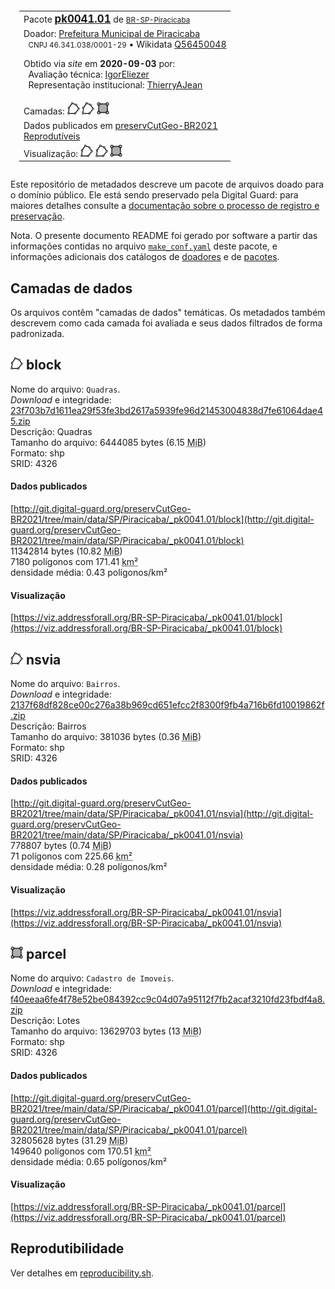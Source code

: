 <aside>
<table align="right" style="padding: 1em">
<tr><td>Pacote <a target="_git" title="link canônico para o git deste pacote" href="http://git.digital-guard.org/preserv-BR/blob/main/data/SP/Piracicaba/_pk0041.01"><big><b>pk0041.01</b></big></a> de <small><a target="_osmcodes" title="Jurisdição" href="https://osm.codes/BR-SP-Piracicaba">BR-SP-Piracicaba</a></small>
</td></tr>
<tr><td>
Doador: <a rel="external" target="_doador" href="http://www.piracicaba.sp.gov.br/">Prefeitura Municipal de Piracicaba</a>
<br/>&nbsp; <small>CNPJ 46.341.038/0001-29</small> • Wikidata <a rel="external" target="_doador" title="link descritor Wikidata do doador" href="https://www.wikidata.org/wiki/Q56450048">Q56450048</a></small><br/>

Obtido via <i>site</i> em <b>2020-09-03</b> por:
<br/>&nbsp; Avaliação técnica: <a rel="external" target="_gitPerson" title="usuário Git" href="https://github.com/IgorEliezer">IgorEliezer</a>
<br/>&nbsp; Representação institucional: <a rel="external" target="_gitPerson" title="usuário Git" href="https://github.com/ThierryAJean">ThierryAJean</a><br/>
</td></tr>
<tr><td>Camadas: <a title="block" href="#-block"><img src="https://raw.githubusercontent.com/digital-guard/preserv/main/docs/assets/layerIcon-block.png" alt="block" width="20"/></a> <a title="nsvia" href="#-nsvia"><img src="https://raw.githubusercontent.com/digital-guard/preserv/main/docs/assets/layerIcon-nsvia.png" alt="nsvia" width="20"/></a> <a title="parcel" href="#-parcel"><img src="https://raw.githubusercontent.com/digital-guard/preserv/main/docs/assets/layerIcon-parcel.png" alt="parcel" width="20"/></a> </td></tr>
<tr><td>Dados publicados em <a href="http://git.digital-guard.org/preservCutGeo-BR2021/tree/main/data/SP/Piracicaba/_pk0041.01">preservCutGeo-BR2021</a><br/><a href="#reprodutibilidade">Reprodutíveis</a></td></tr>
<tr><td>Visualização: <a title="block" href="https://viz.addressforall.org/BR-SP-Piracicaba/_pk0041.01/block"><img src="https://raw.githubusercontent.com/digital-guard/preserv/main/docs/assets/layerIcon-block.png" alt="block" width="20"/></a> <a title="nsvia" href="https://viz.addressforall.org/BR-SP-Piracicaba/_pk0041.01/nsvia"><img src="https://raw.githubusercontent.com/digital-guard/preserv/main/docs/assets/layerIcon-nsvia.png" alt="nsvia" width="20"/></a> <a title="parcel" href="https://viz.addressforall.org/BR-SP-Piracicaba/_pk0041.01/parcel"><img src="https://raw.githubusercontent.com/digital-guard/preserv/main/docs/assets/layerIcon-parcel.png" alt="parcel" width="20"/></a> </td></tr>
</table>
</aside>

<section>

Este repositório de metadados descreve um pacote de arquivos doado para o domínio público. Ele está sendo preservado pela Digital Guard: para maiores detalhes consulte a [documentação sobre o processo de registro e preservação](https://wiki.addressforall.org/doc/Documentação_Digital-guard).

Nota. O presente documento README foi gerado por software a partir das informações contidas no arquivo [`make_conf.yaml`](http://git.digital-guard.org/preserv-BR/blob/main/data/SP/Piracicaba/_pk0041.01/make_conf.yaml) deste pacote, e informações adicionais dos catálogos de [doadores](https://git.digital-guard.org/preserv-BR/blob/main/data/donor.csv) e de [pacotes](https://git.digital-guard.org/preserv-BR/blob/main/data/donatedPack.csv).

# Camadas de dados

Os arquivos contêm "camadas de dados" temáticas. Os metadados também descrevem como cada camada foi avaliada e seus dados filtrados de forma padronizada.

## <img src="https://raw.githubusercontent.com/digital-guard/preserv/main/docs/assets/layerIcon-block.png" alt="block" width="20"/> block

Nome do arquivo: `Quadras`.<br/>*Download* e integridade: [23f703b7d1611ea29f53fe3bd2617a5939fe96d21453004838d7fe61064dae45.zip](http://dl.digital-guard.org/23f703b7d1611ea29f53fe3bd2617a5939fe96d21453004838d7fe61064dae45.zip)<br/>Descrição: Quadras<br/>Tamanho do arquivo: 6444085 bytes (6.15 <abbr title="mebibyte">MiB</abbr>)<br/>Formato: shp<br/>SRID: 4326

#### Dados publicados
[http://git.digital-guard.org/preservCutGeo-BR2021/tree/main/data/SP/Piracicaba/_pk0041.01/block](http://git.digital-guard.org/preservCutGeo-BR2021/tree/main/data/SP/Piracicaba/_pk0041.01/block)<br/>11342814 bytes (10.82 <abbr title="mebibyte">MiB</abbr>)<br/>7180 polígonos com 171.41 <abbr title="quilômetros quadrados">km²</abbr><br/>densidade média: 0.43 polígonos/km²

#### Visualização
[https://viz.addressforall.org/BR-SP-Piracicaba/_pk0041.01/block](https://viz.addressforall.org/BR-SP-Piracicaba/_pk0041.01/block)
## <img src="https://raw.githubusercontent.com/digital-guard/preserv/main/docs/assets/layerIcon-nsvia.png" alt="nsvia" width="20"/> nsvia

Nome do arquivo: `Bairros`.<br/>*Download* e integridade: [2137f68df828ce00c276a38b969cd651efcc2f8300f9fb4a716b6fd10019862f.zip](http://dl.digital-guard.org/2137f68df828ce00c276a38b969cd651efcc2f8300f9fb4a716b6fd10019862f.zip)<br/>Descrição: Bairros<br/>Tamanho do arquivo: 381036 bytes (0.36 <abbr title="mebibyte">MiB</abbr>)<br/>Formato: shp<br/>SRID: 4326

#### Dados publicados
[http://git.digital-guard.org/preservCutGeo-BR2021/tree/main/data/SP/Piracicaba/_pk0041.01/nsvia](http://git.digital-guard.org/preservCutGeo-BR2021/tree/main/data/SP/Piracicaba/_pk0041.01/nsvia)<br/>778807 bytes (0.74 <abbr title="mebibyte">MiB</abbr>)<br/>71 polígonos com 225.66 <abbr title="quilômetros quadrados">km²</abbr><br/>densidade média: 0.28 polígonos/km²

#### Visualização
[https://viz.addressforall.org/BR-SP-Piracicaba/_pk0041.01/nsvia](https://viz.addressforall.org/BR-SP-Piracicaba/_pk0041.01/nsvia)
## <img src="https://raw.githubusercontent.com/digital-guard/preserv/main/docs/assets/layerIcon-parcel.png" alt="parcel" width="20"/> parcel

Nome do arquivo: `Cadastro de Imoveis`.<br/>*Download* e integridade: [f40eeaa6fe4f78e52be084392cc9c04d07a95112f7fb2acaf3210fd23fbdf4a8.zip](http://dl.digital-guard.org/f40eeaa6fe4f78e52be084392cc9c04d07a95112f7fb2acaf3210fd23fbdf4a8.zip)<br/>Descrição: Lotes<br/>Tamanho do arquivo: 13629703 bytes (13 <abbr title="mebibyte">MiB</abbr>)<br/>Formato: shp<br/>SRID: 4326

#### Dados publicados
[http://git.digital-guard.org/preservCutGeo-BR2021/tree/main/data/SP/Piracicaba/_pk0041.01/parcel](http://git.digital-guard.org/preservCutGeo-BR2021/tree/main/data/SP/Piracicaba/_pk0041.01/parcel)<br/>32805628 bytes (31.29 <abbr title="mebibyte">MiB</abbr>)<br/>149640 polígonos com 170.51 <abbr title="quilômetros quadrados">km²</abbr><br/>densidade média: 0.65 polígonos/km²

#### Visualização
[https://viz.addressforall.org/BR-SP-Piracicaba/_pk0041.01/parcel](https://viz.addressforall.org/BR-SP-Piracicaba/_pk0041.01/parcel)

</section>
<section>

# Reprodutibilidade

Ver detalhes em [reproducibility.sh](reproducibility.sh).

</section>

